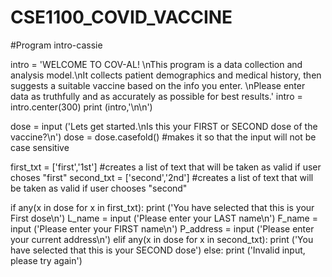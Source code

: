 # CSE1100_COVID_VACCINE
#Program intro-cassie

intro = 'WELCOME TO COV-AL! \nThis program is a data collection and analysis model.\nIt collects patient demographics and medical history, then suggests a suitable vaccine based on the info you enter. \nPlease enter data as truthfully and as accurately as possible for best results.'
intro = intro.center(300)
print (intro,'\n\n')

dose = input ('Lets get started.\nIs this your FIRST or SECOND dose of the vaccine?\n')
dose = dose.casefold() #makes it so that the input will not be case sensitive

first_txt = ['first','1st'] #creates a list of text that will be taken as valid if user choses "first" 
second_txt = ['second','2nd'] #creates a list of text that will be taken as valid if user chooses "second"

if any(x in dose for x in first_txt): 
   print ('You have selected that this is your First dose\n') 
   L_name = input ('Please enter your LAST name\n')
   F_name = input ('Please enter your FIRST name\n')
   P_address = input ('Please enter your current address\n') 
elif any(x in dose for x in second_txt):
   print ('You have selected that this is your SECOND dose')
else: print ('Invalid input, please try again') 
